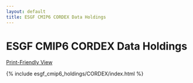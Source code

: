 ```yaml
---
layout: default
title: ESGF CMIP6 CORDEX Data Holdings
---
```


# ESGF CMIP6 CORDEX Data Holdings

[Print-Friendly View](print_view.html)

{% include esgf_cmip6_holdings/CORDEX/index.html %}
